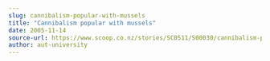 ```yaml
---
slug: cannibalism-popular-with-mussels
title: "Cannibalism popular with mussels"
date: 2005-11-14
source-url: https://www.scoop.co.nz/stories/SC0511/S00030/cannibalism-popular-with-mussels.htm
author: aut-university
---
```

